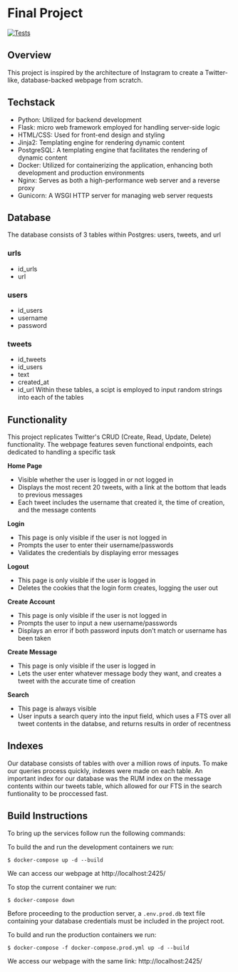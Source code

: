# Final Project
[![Tests](https://github.com/jtan242/final-project/workflows/tests/badge.svg)](https://github.com/jtan242/final-project/actions?query=workflow%3Atests)

## Overview 
This project is inspired by the architecture of Instagram to create a Twitter-like, database-backed webpage from scratch.

## Techstack
 - Python: Utilized for backend development
 - Flask: micro web framework employed for handling server-side logic
 - HTML/CSS: Used for front-end design and styling
 - Jinja2: Templating engine for rendering dynamic content
 - PostgreSQL: A templating engine that facilitates the rendering of dynamic content
 - Docker: Utilized for containerizing the application, enhancing both development and production environments
 - Nginx:  Serves as both a high-performance web server and a reverse proxy
 - Gunicorn: A WSGI HTTP server for managing web server requests

## Database
The database consists of 3 tables within Postgres: users, tweets, and url
### urls
- id_urls
- url
### users
- id_users
- username
- password
### tweets
- id_tweets
- id_users
- text
- created_at
- id_url
Within these tables, a scipt is employed to input random strings into each of the tables

## Functionality 

This project replicates Twitter's CRUD (Create, Read, Update, Delete) functionality. The webpage features seven functional endpoints, each dedicated to handling a specific task

**Home Page**
 - Visible whether the user is logged in or not logged in
 - Displays the most recent 20 tweets, with a link at the bottom that leads to previous messages
 - Each tweet includes the username that created it, the time of creation, and the message contents

 **Login**
  - This page is only visible if the user is not logged in
  - Prompts the user to enter their username/passwords
  - Validates the credentials by displaying error messages

**Logout**
 - This page is only visible if the user is logged in
 - Deletes the cookies that the login form creates, logging the user out

**Create Account**
 - This page is only visible if the user is not logged in
 - Prompts the user to input a new username/passwords
 - Displays an error if both password inputs don't match or username has been taken

**Create Message**
 - This page is only visible if the user is logged in
 - Lets the user enter whatever message body they want, and creates a tweet with the accurate time of creation

**Search**
 - This page is always visible
 - User inputs a search query into the input field, which uses a FTS over all tweet contents in the databse, and returns results in order of recentness

## Indexes 
Our database consists of tables with over a million rows of inputs. To make our queries process quickly, indexes were made on each table. An important index for our database was the RUM index on the message contents within our tweets table, which allowed for our FTS in the search funtionality to be proccessed fast.


## Build Instructions
To bring up the services follow run the following commands:

To build the and run the development containers we run:
```
$ docker-compose up -d --build
```
We can access our webpage at http://localhost:2425/

To stop the current container we run:
```
$ docker-compose down 
```
Before proceeding to the production server, a ```.env.prod.db``` text file containing your database credentials must be included in the project root.

To build and run the production containers we run: 
```
$ docker-compose -f docker-compose.prod.yml up -d --build
```
We access our webpage with the same link:  http://localhost:2425/


